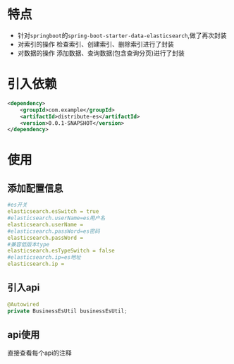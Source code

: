 # 特点
- 针对`springboot`的`spring-boot-starter-data-elasticsearch`,做了再次封装
- 对索引的操作 检查索引、创建索引、删除索引进行了封装
- 对数据的操作 添加数据、查询数据(包含查询分页)进行了封装
# 引入依赖

```xml
<dependency>
    <groupId>com.example</groupId>
    <artifactId>distribute-es</artifactId>
    <version>0.0.1-SNAPSHOT</version>
</dependency>
```

# 使用
## 添加配置信息
```yml
#es开关
elasticsearch.esSwitch = true
#elasticsearch.userName=es用户名
elasticsearch.userName = 
#elasticsearch.passWord=es密码
elasticsearch.passWord = 
#兼容低版本type
elasticsearch.esTypeSwitch = false
#elasticsearch.ip=es地址
elasticsearch.ip = 
```

## 引入api

```java
@Autowired
private BusinessEsUtil businessEsUtil;
```
## api使用

直接查看每个api的注释